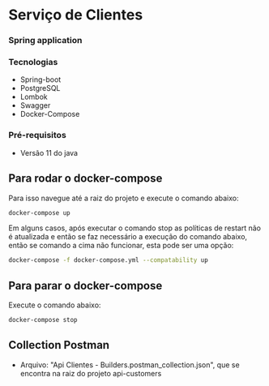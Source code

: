 # Serviço de Clientes

### Spring application

### Tecnologias
- Spring-boot
- PostgreSQL
- Lombok
- Swagger
- Docker-Compose

### Pré-requisitos 
  - Versão 11 do java

## Para rodar o docker-compose

Para isso navegue até a raiz do projeto e execute o comando abaixo:
```bash
docker-compose up
```

Em alguns casos, após executar o comando stop as políticas de restart não é 
atualizada e então se faz necessário a execução do comando abaixo, 
então se comando a cima não funcionar, esta pode ser uma opção:
```bash
docker-compose -f docker-compose.yml --compatability up
```

## Para parar o docker-compose

Execute o comando abaixo:
```bash
docker-compose stop
```

## Collection Postman
- Arquivo: "Api Clientes - Builders.postman_collection.json", que se encontra
na raiz do projeto api-customers
